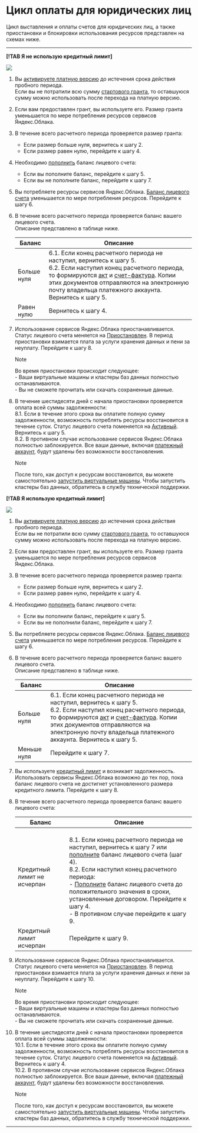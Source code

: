 # Цикл оплаты для юридических лиц

Цикл выставления и оплаты счетов для юридических лиц, а также приостановки и блокировки использования ресурсов представлен на схемах ниже.

--- 

**[!TAB Я не использую кредитный лимит]**

![](../_assets/cloud-business-scheme-1.svg)

1. Вы [активируете платную версию](../operations/activate-commercial.md) до истечения срока действия пробного периода. 
   <br/>Если вы не потратили всю сумму [стартового гранта](../concepts/bonus-account.md), то оставшуюся сумму можно использовать после перехода на платную версию.
1. Если вам предоставлен грант, вы используете его. Размер гранта уменьшается по мере потребления ресурсов сервисов Яндекс.Облака. 
1. В течение всего расчетного периода проверяется размер гранта: 
   - Если размер больше нуля, вернитесь к шагу 2. 
   - Если размер равен нулю, перейдите к шагу 4. 
1. Необходимо [пополнить](../operations/pay-the-bill.md) баланс лицевого счета:
   - Если вы пополните баланс, перейдите к шагу 5.   
   - Если вы не пополните баланс, перейдите к шагу 7. 
1. Вы потребляете ресурсы сервисов Яндекс.Облака. [Баланс лицевого счета](../concepts/personal-account.md#balance) уменьшается по мере потребления ресурсов. Перейдите к шагу 6.
1. В течение всего расчетного периода проверяется баланс вашего лицевого счета. <br/>Описание представлено в таблице ниже. 
   
   Баланс | Описание 
   ----- | ----- 
   Больше нуля | 6.1. Если конец расчетного периода не наступил, вернитесь к шагу 5. <br/>6.2. Если наступил конец расчетного периода, то формируются [акт](../concepts/act.md) и [счет-фактура](../concepts/invoice.md). Копии этих документов отправляются на электронную почту владельца платежного аккаунта. Вернитесь к шагу 5.
   Равен нулю | Вернитесь к шагу 4. 
1. Использование сервисов Яндекс.Облака приостанавливается. Статус лицевого счета меняется на [Приостановлен](../concepts/personal-account.md#conditions). В период приостановки взимается плата за услуги хранения данных и пени за неуплату. Перейдите к шагу 8. 
   > [!NOTE]
   > Во время приостановки происходит следующее: <br/> - Ваши виртуальные машины и кластеры баз данных полностью останавливаются. <br/> - Вы не сможете прочитать или скачать сохраненные данные. 
   >
1. В течение шестидесяти дней с начала приостановки проверяется оплата всей суммы задолженности:
    <br/>8.1. Если в течение этого срока вы оплатите полную сумму задолженности, возможность потреблять ресурсы восстановится в течение суток. Статус лицевого счета поменяется на [Активный](../concepts/personal-account.md#conditions). Вернитесь к шагу 5.
    <br/>8.2. В противном случае использование сервисов Яндекс.Облака полностью заблокируется. Все ваши данные, включая [платежный аккаунт](../concepts/billing-account.md), будут удалены без возможности восстановления. 

   > [!NOTE]
   >
   > После того, как доступ к ресурсам восстановится, вы можете самостоятельно [запустить виртуальные машины](../compute/operations/vm-control/vm-stop-and-start.md). Чтобы запустить кластеры баз данных, обратитесь в службу технической поддержки.



**[!TAB Я использую кредитный лимит]**

![](../_assets/cloud-business-scheme-credit.svg)

1. Вы [активируете платную версию](../operations/activate-commercial.md) до истечения срока действия пробного периода. 
   <br/>Если вы не потратили всю сумму [стартового гранта](../concepts/bonus-account.md), то оставшуюся сумму можно использовать после перехода на платную версию.
1. Если вам предоставлен грант, вы используете его. Размер гранта уменьшается по мере потребления ресурсов сервисов Яндекс.Облака. 
1. В течение всего расчетного периода проверяется размер гранта: 
   - Если размер больше нуля, вернитесь к шагу 2. 
   - Если размер равен нулю, перейдите к шагу 4. 
1. Необходимо [пополнить](../operations/pay-the-bill.md) баланс лицевого счета:
   - Если вы пополнили баланс, перейдите к шагу 5.   
   - Если вы не пополнили баланс, перейдите к шагу 7. 
1. Вы потребляете ресурсы сервисов Яндекс.Облака. [Баланс лицевого счета](../concepts/personal-account.md#balance) уменьшается по мере потребления ресурсов. Перейдите к шагу 6.
1. В течение всего расчетного периода проверяется баланс вашего лицевого счета. <br/>Описание представлено в таблице ниже. 
    
    Баланс | Описание 
    ----- | ----- 
    Больше нуля | 6.1. Если конец расчетного периода не наступил, вернитесь к шагу 5. <br/>6.2. Если наступил конец расчетного периода, то формируются [акт](../concepts/act.md) и [счет-фактура](../concepts/invoice.md). Копии этих документов отправляются на электронную почту владельца платежного аккаунта. Вернитесь к шагу 5.
    Меньше нуля | Перейдите к шагу 7.
1. Вы используете [кредитный лимит](../concepts/credit-limit.md) и возникает задолженность. Использовать сервисы Яндекс.Облака возможно до тех пор, пока баланс лицевого счета не достигнет установленного размера кредитного лимита. Перейдите к шагу 8. 
1. В течение всего расчетного периода проверяется баланс вашего лицевого счета: 

     Баланс | Описание 
     ----- | -----  
     Кредитный лимит не исчерпан |<br/>8.1. Если конец расчетного периода не наступил, вернитесь к шагу 7 или [пополните](../operations/pay-the-bill.md) баланс лицевого счета (шаг 4). <br/>8.2. Если наступил конец расчетного периода: <br/> - [Пополните](../operations/pay-the-bill.md) баланс лицевого счета до положительного значения в сроки, установленные договором. Перейдите к шагу 4. <br/> - В противном случае перейдите к шагу 9. 
     Кредитный лимит исчерпан | Перейдите к шагу 9.   
     
1. Использование сервисов Яндекс.Облака приостанавливается. Статус лицевого счета меняется на [Приостановлен](../concepts/personal-account.md#conditions). В период приостановки взимается плата за услуги хранения данных и пени за неуплату. Перейдите к шагу 10. 
   > [!NOTE]
   > Во время приостановки происходит следующее: <br/> - Ваши виртуальные машины и кластеры баз данных полностью останавливаются. <br/> - Вы не сможете прочитать или скачать сохраненные данные. 
   >
1. В течение шестидесяти дней с начала приостановки проверяется оплата всей суммы задолженности:
    <br/>10.1. Если в течение этого срока вы оплатите полную сумму задолженности, возможность потреблять ресурсы восстановится в течение суток. Статус лицевого счета поменяется на [Активный](../concepts/personal-account.md#conditions). Вернитесь к шагу 4.
    <br/>10.2. В противном случае использование сервисов Яндекс.Облака полностью заблокируется. Все ваши данные, включая [платежный аккаунт](../concepts/billing-account.md), будут удалены без возможности восстановления. 

   > [!NOTE]
   >
   > После того, как доступ к ресурсам восстановится, вы можете самостоятельно [запустить виртуальные машины](../compute/operations/vm-control/vm-stop-and-start.md). Чтобы запустить кластеры баз данных, обратитесь в службу технической поддержки.


--- 